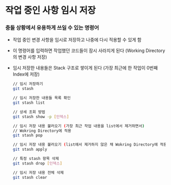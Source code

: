 # 작업 중인 사항 임시 저장
### 충돌 상황에서 유용하게 쓰일 수 있는 명령어

- 작업 중인 변경 사항을 임시로 저장하고 나중에 다시 적용할 수 있게 함
- 이 명령어를 입력하면 작업했던 코드들이 잠시 사라지게 된다 (Working Directory의 변경 사항 저장)
- 임시 저장한 내용들은 Stack 구조로 쌓이게 된다 (가장 최근에 한 작업이 0번째 Index에 저장)
    
    ```bash
    // 임시 저장하기
    git stash
    
    // 임시 저장한 내용들 목록 확인
    git stash list
    
    // 상세 조회 방법
    git stash show -p [인덱스]
    
    // 임시 저장 내용 불러오기 (가장 최근 작업 내용을 list에서 제거하면서)
    // Wokring Directory에 적용
    git stash pop
    
    // 임시 저장 내용 불러오기 (list에서 제거하지 않은 채 Wokring Directory에 적용) 
    git stash apply
    
    // 특정 stash 항목 삭제
    git stash drop [인덱스]
    
    // 임시 저장 내용 전체 삭제
    git stash clear
    ```
